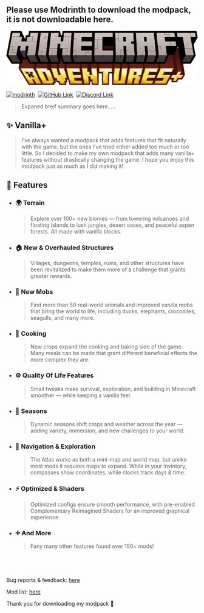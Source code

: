Please use Modrinth to download the modpack, it is not downloadable here.
-

![Minecraft Adventures+](https://raw.githubusercontent.com/Cashtastrophe/Minecraft-Adventures-Plus/refs/heads/main/images/name.png)

[![modrinth](https://cdn.jsdelivr.net/npm/@intergrav/devins-badges@3/assets/cozy/available/modrinth_64h.png)](https://modrinth.com/project/adventures-plus)‎ ‎  [‎![GitHub Link](https://cdn.jsdelivr.net/npm/@intergrav/devins-badges@3/assets/cozy/available/github_64h.png)](https://github.com/Cashtastrophe/Minecraft-Adventures-Plus)‎ ‎  [![Discord Link](https://cdn.jsdelivr.net/npm/@intergrav/devins-badges@3/assets/cozy/social/discord-plural_64h.png)](https://discord.gg/uMMnmnp5Be)
> Expaned breif summary goes here.....

## **✨ Vanilla+**
> I’ve always wanted a modpack that adds features that fit naturally with the game, but the ones I’ve tried either added too much or too little. So I decided to make my own modpack that adds many vanilla+ features without drastically changing the game. I hope you enjoy this modpack just as much as I did making it!

## **📕 Features**

- ### 🌍 Terrain
  > Explore over 100+ new biomes — from towering volcanoes and floating islands to lush jungles, desert oases, and peaceful aspen forests. All made with vanilla blocks.

- ### 🏠 New & Overhauled Structures
    > Villages, dungeons, temples, ruins, and other structures have been revitalized to make them more of a challenge that grants greater rewards.
 
- ### 🦆 New Mobs
  > Find more than 50 real-world animals and improved vanilla mobs that bring the world to life, including ducks, elephants, crocodiles, seagulls, and many more.

- ### 🍳 Cooking
  > New crops expand the cooking and baking side of the game. Many meals can be made that grant different beneficial effects the more complex they are.

- ### ⚙️ Quality Of Life Features
  > Small tweaks make survival, exploration, and building in Minecraft smoother — while keeping a vanilla feel.

- ### 📅 Seasons
  > Dynamic seasons shift crops and weather across the year — adding variety, immersion, and new challenges to your world.

- ### 🧭 Navigation & Exploration
  > The Atlas works as both a mini-map and world map, but unlike most mods it requires maps to expand. While in your invintory, compasses show coordinates, while clocks track days & time.

- ### ⚡ Optimized & Shaders
  > Optimized configs ensure smooth performance, with pre-enabled Complementary Reimagined Shaders for an improved graphical experience.

- ### ➕ And More
  > Fany many other features found over 150+ mods!

‎ 
----
‎Bug reports & feedback: [here](https://github.com/Cashtastrophe/Minecraft-Adventures-Plus/issues/new/choose)

Mod list: [here](https://example.com)

Thank you for downloading my modpack 💖
